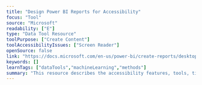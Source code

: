 ```yaml
---
title: "Design Power BI Reports for Accessibility"
focus: "Tool"
source: "Microsoft"
readability: ["E"]
type: "Data Tool Resource"
toolPurpose: ["Create Content"]
toolAccessibilityIssues: ["Screen Reader"]
openSource: false
link: "https://docs.microsoft.com/en-us/power-bi/create-reports/desktop-accessibility-creating-reports"
keywords: []
learnTags: ["dataTools","machineLearning","methods"]
summary: "This resource describes the accessibility features, tools, tips and considerations for creating accessible reports in Power BI. "
---
```



